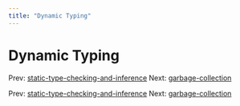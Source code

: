 ```yaml
---
title: "Dynamic Typing"
---
```


# Dynamic Typing

Prev: [static-type-checking-and-inference](static-type-checking-and-inference.md)
Next: [garbage-collection](garbage-collection.md)

Prev: [static-type-checking-and-inference](static-type-checking-and-inference.md)
Next: [garbage-collection](garbage-collection.md)
